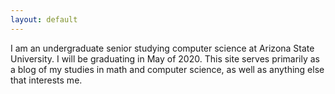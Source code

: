 ```yaml
---
layout: default
---
```


I am an undergraduate senior studying computer science at Arizona State University. I will be 
graduating in May of 2020. This site serves primarily as a blog of my studies in math and 
computer science, as well as anything else that interests me.
